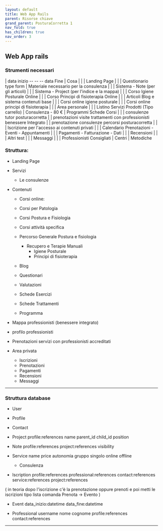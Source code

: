 ```yaml
---
layout: default
title: Web App Rails
parent: Risorse chiave 
grand_parent: PosturaCorretta 1
nav_fold: true
has_children: true
nav_order: 3
---
```


##  Web App rails

### Strumenti necessari

| data inizio -- -- -- data Fine | Cosa | 
| | Landing Page | 
| | Questionario type form | Materiale necessario per la consulenza | 
| | Sistema - Note (per gli articoli)  |
| | Sistema - Project (per l'indice e la mappa) |
| | Corso Igiene Posturale Online |
| | Corso Principi di fisioterapia Online |
| | Articoli Blog e sistema contenuti base |
| | Corsi online  igiene posturale |
| | Corsi online principi di fisioterapia |
| | Area personale |
| | Listino Servizi Prodotti (Tipo carrello) |  Consulenza - 80 € | Programmi Schede Corsi |
| | consulenze tutor posturacorretta 
| | prenotazioni visite trattamenti con professionisti benessere Integrato
| | prenotazione consulenze percorsi posturacorretta | 
| | Iscrizione per l'accesso ai contenuti privati  |
| | Calendario Prenotazioni -  Eventi - Appuntamenti |
| | Pagamenti - Fatturazione - Dati |
| | Recensioni |
| | Altri test |
| | Messaggi |
| | Professionisti Consigliati | Centri | Metodiche


### Struttura:


- Landing Page
- Servizi
    - Le consulenze 

- Contenuti 
    - Corsi online:
    - Corsi per Patologia
    - Corsi Postura e Fisiologia
    - Corsi attività specifica
    - Percorso Generale Postura e fisiologia
        - Recupero e Terapie Manuali
            - Igiene Posturale
            - Principi di fisioterapia
  
  - Blog
  - Questionari
  - Valutazioni
  - Schede Esercizi
  - Schede Trattamenti
  - Programma 

- Mappa professionisti (benessere integrato)
- profilo professionisti
- Prenotazioni servizi con professionisti accreditati

- Area privata
  - Iscrizioni
  - Prenotazioni
  - Pagamenti
  - Recensioni
  - Messaggi





------- 
### Struttura database 
- User 
- Profile
- Contact 

- Project profile:references name parent_id child_id position 

- Note profile:references project:references visibility
- Service name price autonomia gruppo singolo online offline
    - Consulenza

- Iscription profile:references professional:references contact:references service:references project:references 

( in teoria dopo l'iscrizione c'è la prenotazione oppure prenoti e poi metti le iscrizioni tipo lista comanda 
Prenota -> Evento
)
- Event data_inizio:datetime data_fine:datetime 

- Professional username nome cognome profile:references contact:references


-------- 